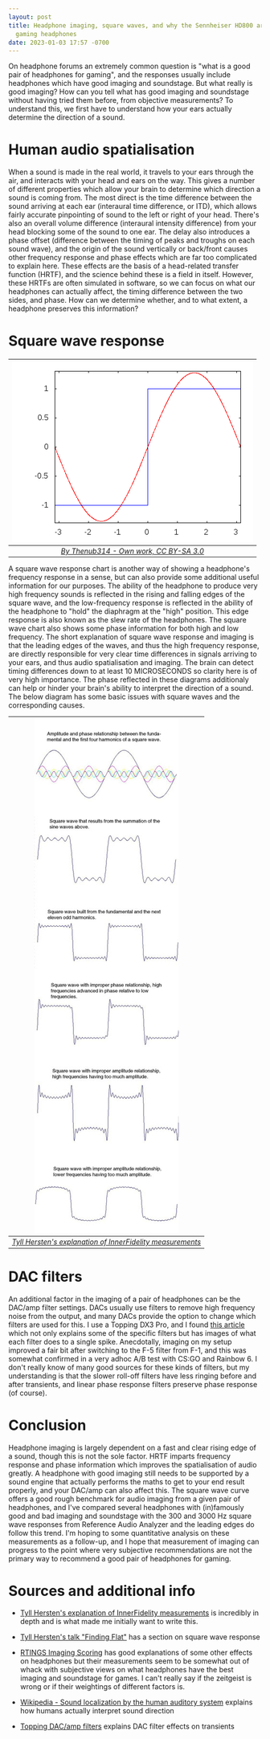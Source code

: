 ```yaml
---
layout: post
title: Headphone imaging, square waves, and why the Sennheiser HD800 are the best
  gaming headphones
date: 2023-01-03 17:57 -0700
---
```

On headphone forums an extremely common question is "what is a good pair of headphones for gaming", and the responses usually include headphones which have good imaging and soundstage. But what really is good imaging? How can you tell what has good imaging and soundstage without having tried them before, from objective measurements? To understand this, we first have to understand how your ears actually determine the direction of a sound. 

# Human audio spatialisation

When a sound is made in the real world, it travels to your ears through the air, and interacts with your head and ears on the way. This gives a number of different properties which allow your brain to determine which direction a sound is coming from. The most direct is the time difference between the sound arriving at each ear (interaural time difference, or ITD), which allows fairly accurate pinpointing of sound to the left or right of your head. There's also an overall volume difference (interaural intensity difference) from your head blocking some of the sound to one ear. The delay also introduces a phase offset (difference between the timing of peaks and troughs on each sound wave), and the origin of the sound vertically or back/front causes other frequency response and phase effects which are far too complicated to explain here. These effects are the basis of a head-related transfer function (HRTF), and the science behind these is a field in itself. However, these HRTFs are often simulated in software, so we can focus on what our headphones can actually affect, the timing difference between the two sides, and phase. How can we determine whether, and to what extent, a headphone preserves this information?

# Square wave response 

| ![Square wave construction via odd harmonics](/assets/img/square_wave_construction.gif) | 
|:--:| 
| *[By Thenub314 - Own work, CC BY-SA 3.0](https://commons.wikimedia.org/w/index.php?curid=12062602)* |

A square wave response chart is another way of showing a headphone's frequency response in a sense, but can also provide some additional useful information for our purposes. The ability of the headphone to produce very high frequency sounds is reflected in the rising and falling edges of the square wave, and the low-frequency response is reflected in the ability of the headphone to "hold" the diaphragm at the "high" position. This edge response is also known as the slew rate of the headphones. The square wave chart also shows some phase information for both high and low frequency.  The short explanation of square wave response and imaging is that the leading edges of the waves, and thus the high frequency response, are directly responsible for very clear time differences in signals arriving to your ears, and thus audio spatialisation and imaging. The brain can detect timing differences down to at least 10 MICROSECONDS so clarity here is of very high importance. The phase reflected in these diagrams additionaly can help or hinder your brain's ability to interpret the direction of a sound. The below diagram has some basic issues with square waves and the corresponding causes. 

| ![Square wave distortions](/assets/img/square_wave_problems.jpg) | 
|:--:| 
| *[Tyll Hersten's explanation of InnerFidelity measurements](https://www.stereophile.com/content/innerfidelity-headphone-measurements-explained)* |

# DAC filters

An additional factor in the imaging of a pair of headphones can be the DAC/amp filter settings. DACs usually use filters to remove high frequency noise from the output, and many DACs provide the option to change which filters are used for this. I use a Topping DX3 Pro, and I found [this article](https://addictedtoaudio.com.au/blogs/how-to/how-to-pick-the-best-filter-setting-for-your-dac) which not only explains some of the specific filters but has images of what each filter does to a single spike. Anecdotally, imaging on my setup improved a fair bit after switching to the F-5 filter from F-1, and this was somewhat confirmed in a very adhoc A/B test with CS:GO and Rainbow 6. I don't really know of many good sources for these kinds of filters, but my understanding is that the slower roll-off filters have less ringing before and after transients, and linear phase response filters preserve phase response (of course).

# Conclusion

Headphone imaging is largely dependent on a fast and clear rising edge of a sound, though this is not the sole factor. HRTF imparts frequency response and phase information which improves the spatialisation of audio greatly. A headphone with good imaging still needs to be supported by a sound engine that actually performs the maths to get to your end result properly, and your DAC/amp can also affect this. The square wave curve offers a good rough benchmark for audio imaging from a given pair of headphones, and I've compared several headphones with (in)famously good and bad imaging and soundstage with the 300 and 3000 Hz square wave responses from Reference Audio Analyzer and the leading edges do follow this trend. I'm hoping to some quantitative analysis on these measurements as a follow-up, and I hope that measurement of imaging can progress to the point where very subjective recommendations are not the primary way to recommend a good pair of headphones for gaming.


# Sources and additional info

* [Tyll Hersten's explanation of InnerFidelity measurements](https://www.stereophile.com/content/innerfidelity-headphone-measurements-explained) is incredibly in depth and is what made me initially want to write this. 

* [Tyll Hersten's talk "Finding Flat"](https://youtu.be/SDRHFNfFCFU?t=3117) has a section on square wave response

* [RTINGS Imaging Scoring](https://www.rtings.com/headphones/tests/sound-quality/imaging) has good explanations of some other effects on headphones but their measurements seem to be somewhat out of whack with subjective views on what headphones have the best imaging and soundstage for games. I can't really say if the zeitgeist is wrong or if their weightings of different factors is.

* [Wikipedia - Sound localization by the human auditory system](https://en.wikipedia.org/wiki/Sound_localization#Sound_localization_by_the_human_auditory_system) explains how humans actually interpret sound direction

* [Topping DAC/amp filters](https://addictedtoaudio.com.au/blogs/how-to/how-to-pick-the-best-filter-setting-for-your-dac) explains DAC filter effects on transients




